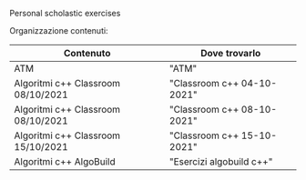 Personal scholastic exercises

Organizzazione contenuti:

|   Contenuto   | Dove trovarlo |
| ------------- | ------------- |
|  ATM  |  "ATM"  |
|  Algoritmi c++ Classroom 08/10/2021  |  "Classroom c++ 04-10-2021"  |
|  Algoritmi c++ Classroom 08/10/2021  |  "Classroom c++ 08-10-2021"  |
|  Algoritmi c++ Classroom 15/10/2021  |  "Classroom c++ 15-10-2021"  |
|  Algoritmi c++ AlgoBuild  |  "Esercizi algobuild c++"  |
